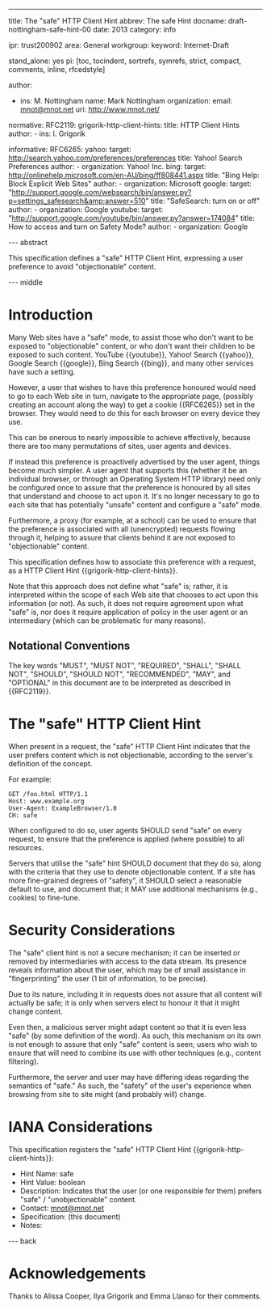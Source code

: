 ---
title: The "safe" HTTP Client Hint
abbrev: The safe Hint
docname: draft-nottingham-safe-hint-00
date: 2013
category: info

ipr: trust200902
area: General
workgroup: 
keyword: Internet-Draft

stand_alone: yes
pi: [toc, tocindent, sortrefs, symrefs, strict, compact, comments, inline, rfcedstyle]

author:
 -  ins: M. Nottingham
    name: Mark Nottingham
    organization: 
    email: mnot@mnot.net
    uri: http://www.mnot.net/

normative:
  RFC2119:
  grigorik-http-client-hints:
    title: HTTP Client Hints
    author:
      - ins: I. Grigorik
  
informative:
  RFC6265:
  yahoo: 
    target: http://search.yahoo.com/preferences/preferences
    title: Yahoo! Search Preferences
    author: 
      - organization: Yahoo! Inc.
  bing:
    target: http://onlinehelp.microsoft.com/en-AU/bing/ff808441.aspx
    title: "Bing Help: Block Explicit Web Sites"
    author:
      - organization: Microsoft
  google:
    target: "http://support.google.com/websearch/bin/answer.py?p=settings_safesearch&amp;answer=510"
    title: "SafeSearch: turn on or off"
    author:
     - organization: Google
  youtube:
    target: "http://support.google.com/youtube/bin/answer.py?answer=174084"
    title: How to access and turn on Safety Mode?
    author:
     - organization: Google


--- abstract

This specification defines a "safe" HTTP Client Hint, expressing a user
preference to avoid "objectionable" content.


--- middle

Introduction
============

Many Web sites have a "safe" mode, to assist those who don't want to be
exposed to "objectionable" content, or who don't want their children to be
exposed to such content. YouTube {{youtube}}, Yahoo! Search {{yahoo}}, Google
Search {{google}}, Bing Search {{bing}}, and many other services have such a
setting.

However, a user that wishes to have this preference honoured would need to go
to each Web site in turn, navigate to the appropriate page, (possibly creating
an account along the way) to get a cookie {{RFC6265}} set in the browser. They
would need to do this for each browser on every device they use.

This can be onerous to nearly impossible to achieve effectively, because there
are too many permutations of sites, user agents and devices.

If instead this preference is proactively advertised by the user agent, things
become much simpler. A user agent that supports this (whether it be an
individual browser, or through an Operating System HTTP library) need only be
configured once to assure that the preference is honoured by all sites that
understand and choose to act upon it. It's no longer necessary to go to each
site that has potentially "unsafe" content and configure a "safe" mode.

Furthermore, a proxy (for example, at a school) can be used to ensure that the
preference is associated with all (unencrypted) requests flowing through it,
helping to assure that clients behind it are not exposed to "objectionable"
content.

This specification defines how to associate this preference with a request,
as a HTTP Client Hint {{grigorik-http-client-hints}}.

Note that this approach does not define what "safe" is; rather, it is
interpreted within the scope of each Web site that chooses to act upon this
information (or not). As such, it does not require agreement upon what "safe"
is, nor does it require application of policy in the user agent or an 
intermediary (which can be problematic for many reasons).


Notational Conventions
----------------------

The key words "MUST", "MUST NOT", "REQUIRED", "SHALL", "SHALL NOT",
"SHOULD", "SHOULD NOT", "RECOMMENDED", "MAY", and "OPTIONAL" in this
document are to be interpreted as described in {{RFC2119}}.


The "safe" HTTP Client Hint
===========================

When present in a request, the "safe" HTTP Client Hint indicates that the
user prefers content which is not objectionable, according to the server's
definition of the concept. 

For example:

~~~
GET /foo.html HTTP/1.1
Host: www.example.org
User-Agent: ExampleBrowser/1.0
CH: safe
~~~

When configured to do so, user agents SHOULD send "safe" on every request,
to ensure that the preference is applied (where possible) to all resources.

Servers that utilise the "safe" hint SHOULD document that they do so, along
with the criteria that they use to denote objectionable content. If a site
has more fine-grained degrees of "safety", it SHOULD select a reasonable
default to use, and document that; it MAY use additional mechanisms (e.g.,
cookies) to fine-tune.


Security Considerations
=======================

The "safe" client hint is not a secure mechanism; it can be inserted or
removed by intermediaries with access to the data stream. Its presence reveals
information about the user, which may be of small assistance in
"fingerprinting" the user (1 bit of information, to be precise).

Due to its nature, including it in requests does not assure that all content
will actually be safe; it is only when servers elect to honour it that it 
might change content. 

Even then, a malicious server might adapt content so that it is even less
"safe" (by some definition of the word). As such, this mechanism on its own is
not enough to assure that only "safe" content is seen; users who wish to
ensure that will need to combine its use with other techniques (e.g., content
filtering).

Furthermore, the server and user may have differing ideas regarding the
semantics of "safe." As such, the "safety" of the user's experience when 
browsing from site to site might (and probably will) change. 


IANA Considerations
===================

This specification registers the "safe" HTTP Client Hint
{{grigorik-http-client-hints}}:

* Hint Name: safe
* Hint Value: boolean
* Description: Indicates that the user (or one responsible for them) prefers
  "safe" / "unobjectionable" content.
* Contact: mnot@mnot.net
* Specification: (this document)
* Notes: 


--- back

Acknowledgements
================

Thanks to Alissa Cooper, Ilya Grigorik and Emma Llanso for their comments.
